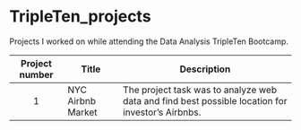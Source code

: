 # TripleTen_projects
Projects I worked on while attending the Data Analysis TripleTen Bootcamp.


| Project number | Title | Description |
| :-----------: | ----------- |----------- |
| 1 | NYC Airbnb Market | The project task was to analyze web data and find best possible location for investor’s Airbnbs. | https://docs.google.com/spreadsheets/d/1f5ztj62MfTOYhWoA9SXq8Y_my-xJ6S5a-cqXNef6fKw/edit?gid=268530323#gid=268530323
